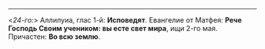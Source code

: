 
---

<*24-го:*> Аллилуиа, глас 1-й: **Исповедят**. Евангелие от Матфея:
**Рече Господь Своим учеником: вы есте свет мира**, ищи 2-го мая.
Причастен: **Во всю землю**.
